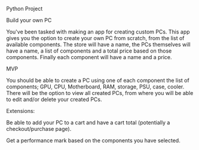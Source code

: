 Python Project

Build your own PC

You've been tasked with making an app for creating custom PCs. This app gives you the option to create your own PC from scratch, from the list of available components. The store will have a name, the PCs themselves will have a name, a list of components and a total price based on those components. Finally each component will have a name and a price.

MVP

You should be able to create a PC using one of each component the list of components; GPU, CPU, Motherboard, RAM, storage, PSU, case, cooler. There will be the option to view all created PCs, from where you will be able to edit and/or delete your created PCs. 

Extensions:

Be able to add your PC to a cart and have a cart total (potentially a checkout/purchase page).

Get a performance mark based on the components you have selected.
